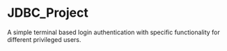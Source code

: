 # JDBC_Project
A simple terminal based login authentication with specific functionality for different privileged users.
